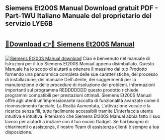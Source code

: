 ## Siemens Et200S Manual Download gratuit PDF - Part-1WU Italiano Manuale del proprietario del servizio LYE6B

# <h2><a href="http://dfdy6l.blite.top/?on=Siemens+Et200S+Manual">🔗Download 👉🔴 Siemens Et200S Manual</a></h2>

[![Siemens Et200S Manual download](https://i.imgur.com/lujVjoI.png)](http://dfdy6l.blite.top/?on=Siemens+Et200S+Manual)
Ciao e benvenuto nel manuale di Istruzioni per il tuo Siemens Et200S Manual appena disimballato. Questo Manuale ha lo scopo di aiutarti a ottenere il massimo dal tuo Prodotto fornendo una panoramica completa delle sue caratteristiche, del processo di installazione, del manuale Dell'utente, dei suggerimenti per la manutenzione e delle procedure di risoluzione dei problemi. Informazioni importanti sul programma REDDDDDDD questo prodotto richiede programmi compatibili per prestazioni ottimali. Siemens Et200S Manual offre agli utenti un'impressionante raccolta di funzionalità avanzate come il riconoscimento facciale, La Realtà Aumentata, L'attivazione vocale e la ricarica senza fili, tutte facilmente accessibili tramite L'interfaccia utente intuitiva e intuitiva. Riteniamo che Siemens Et200S Manual abbia fatto il suo lavoro per aiutarti a iniziare con il tuo nuovo Gadget. Se hai bisogno di chiarimenti o assistenza, il nostro Team di assistenza clienti è sempre a tua disposizione.

